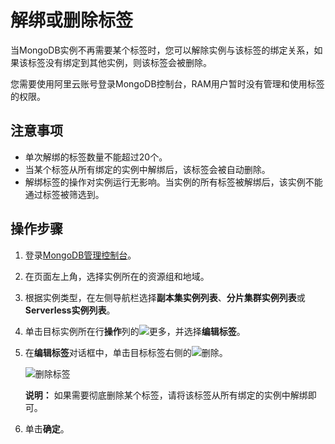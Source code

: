 # 解绑或删除标签

当MongoDB实例不再需要某个标签时，您可以解除实例与该标签的绑定关系，如果该标签没有绑定到其他实例，则该标签会被删除。

您需要使用阿里云账号登录MongoDB控制台，RAM用户暂时没有管理和使用标签的权限。

## 注意事项

-   单次解绑的标签数量不能超过20个。
-   当某个标签从所有绑定的实例中解绑后，该标签会被自动删除。
-   解绑标签的操作对实例运行无影响。当实例的所有标签被解绑后，该实例不能通过标签被筛选到。

## 操作步骤

1.  登录[MongoDB管理控制台](https://mongodb.console.aliyun.com/)。

2.  在页面左上角，选择实例所在的资源组和地域。

3.  根据实例类型，在左侧导航栏选择**副本集实例列表**、**分片集群实例列表**或**Serverless实例列表**。

4.  单击目标实例所在行**操作**列的![更多](https://static-aliyun-doc.oss-accelerate.aliyuncs.com/assets/img/zh-CN/7156819951/p13851.png)，并选择**编辑标签**。

5.  在**编辑标签**对话框中，单击目标标签右侧的![删除](https://static-aliyun-doc.oss-accelerate.aliyuncs.com/assets/img/zh-CN/9546819951/p67173.png)。

    ![删除标签](https://static-aliyun-doc.oss-accelerate.aliyuncs.com/assets/img/zh-CN/0646819951/p67191.png)

    **说明：** 如果需要彻底删除某个标签，请将该标签从所有绑定的实例中解绑即可。

6.  单击**确定**。


